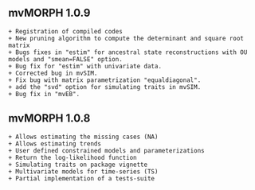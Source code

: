 ## mvMORPH 1.0.9
    + Registration of compiled codes
    + New pruning algorithm to compute the determinant and square root matrix
	+ Bugs fixes in "estim" for ancestral state reconstructions with OU models and "smean=FALSE" option.
	+ Bug fix for "estim" with univariate data.
	+ Corrected bug in mvSIM.
	+ Fix bug with matrix parametrization "equaldiagonal".
	+ add the "svd" option for simulating traits in mvSIM.
	+ Bug fix in "mvEB".
## mvMORPH 1.0.8
    + Allows estimating the missing cases (NA)
    + Allows estimating trends
    + User defined constrained models and parameterizations  
    + Return the log-likelihood function
    + Simulating traits on package vignette
    + Multivariate models for time-series (TS)
    + Partial implementation of a tests-suite
